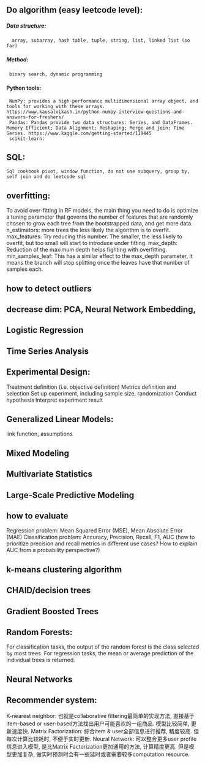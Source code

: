 ## Do algorithm (easy leetcode level):
##### Data structure: 
      array, subarray, hash table, tuple, string, list, linked list (so far)
##### Method: 
     binary search, dynamic programming
#### Python tools:
     NumPy: provides a high-performance multidimensional array object, and tools for working with these arrays. https://www.kausalvikash.in/python-numpy-interview-questions-and-answers-for-freshers/
     Pandas: Pandas provide two data structures: Series, and DataFrames. Memory Efficient; Data Alignment; Reshaping; Merge and join; Time Series. https://www.kaggle.com/getting-started/119445
     scikit-learn:

## SQL: 
    Sql cookbook pivot, window function, do not use subquery, group by, self join and do leetcode sql 
## overfitting: 
To avoid over-fitting in RF models, the main thing you need to do is optimize a tuning parameter that governs the number of features that are randomly chosen to grow each tree from the bootstrapped data, and get more data. n_estimators: more trees the less likely the algorithm is to overfit.
max_features: Try reducing this number. The smaller, the less likely to overfit, but too small will start to introduce under fitting.
max_depth: Reduction of the maximum depth helps fighting with overfitting.
min_samples_leaf: This has a similar effect to the max_depth parameter, it means the branch will stop splitting once the leaves have that number of samples each.

## how to detect outliers
## decrease dim: PCA,  Neural Network Embedding, 
## Logistic Regression
## Time Series Analysis
## Experimental Design:
Treatment definition (i.e. objective definition)
Metrics definition and selection
Set up experiment, including sample size, randomization
Conduct hypothesis
Interpret experiment result
## Generalized Linear Models:
link function, assumptions
## Mixed Modeling
## Multivariate Statistics
## Large-Scale Predictive Modeling
## how to evaluate
Regression problem: Mean Squared Error (MSE), Mean Absolute Error (MAE)
Classification problem: Accuracy, Precision, Recall, F1, AUC (how to prioritize precision and recall metrics in different use cases? How to explain AUC from a probability perspective?)
## k-means clustering algorithm
## CHAID/decision trees
## Gradient Boosted Trees
## Random Forests:
For classification tasks, the output of the random forest is the class selected by most trees. For regression tasks, the mean or average prediction of the individual trees is returned. 
## Neural Networks
## Recommender system:
K-nearest neighbor: 也就是collaborative filtering最简单的实现方法, 直接基于item-based or user-based方法找出用户可能喜欢的一组商品. 模型比较简单, 更新速度快.
Matrix Factorization: 综合item & user全部信息进行推荐, 精度较高. 但每次计算比较耗时, 不便于实时更新.
Neural Network: 可以整合更多user profile信息进入模型, 是比Matrix Factorization更加通用的方法, 计算精度更高. 但是模型更加复杂, 做实时预测时会有一些延时或者需要较多computation resource.



